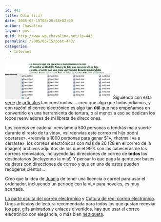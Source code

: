```yaml
---
id: 443
title: Odio (iii)
date: 2005-05-15T08:20:58+02:00
author: Chavalina
layout: post
guid: http://www.wp.chavalina.net/?p=443
permalink: /2005/05/15/post-443/
categories:
  - Internet
---
```

<img class="imgizqda" src="/imagenes/fotos/adjuntos.jpg" alt="Un email como otro cualquiera" /> Siguiendo con esta <a href="http://www.chavalina.net/comentar.php?idpost=265&#038;q=odio" target="_blank">serie</a> <a href="http://www.chavalina.net/comentar.php?idpost=398&#038;q=odio" target="_blank">de</a> <a href="http://www.chavalina.net/comentar.php?idpost=294&#038;q=odio" target="_blank">art&iacute;culos</a> tan constructiva… creo que algo que todos odiamos, y con raz&oacute;n! el correo electr&oacute;nico es algo tan **&uacute;til** que nos empe&ntilde;amos en convertirlo en una herramienta de tortura, o al menos a eso se dedican los locos reenviadores de mi libreta de direcciones.

Los correos en cadena: «env&iacute;ame a 500 personas o tendrás mala suerte durante el resto de tu vida», «si reenvias este correo mi hijo podrá operarse», «reenv&iacute;a a 1000 personas para ganar $1», «hotmail va a cerrarse», los correos electr&oacute;nicos con más de 20 (28 en el correo de la imagen) archivos adjuntos de los que el 99% son las cabeceras de los correos reenviados, incluyendo las direcciones de correo de **todos** los destinatarios (incluyendo la m&iacute;a!) Y pensar lo que paga la gente por bases de datos con direcciones de correo y que en uno de estos pueden recogerse cientos…

Creo que la idea de <a href="http://blackshell.usebox.net/" target="_blank">Juanjo</a> de tener una licencia o carnet para usar el ordenador, incluyendo un periodo con la «L» para noveles, es muy acertada.

<a href="http://blackshell.usebox.net/archivo/150.php" target="_blank">La parte oculta del correo electr&oacute;nico</a> y <a href="http://blackshell.usebox.net/archivo/204.php" target="_blank">Cultura de red: correo electr&oacute;nico</a>. Unos art&iacute;culos de lectura recomendada para todos los que gustan reenviar los pps, gifs animados y enlaces divertidos, hay que usar el correo electr&oacute;nico con elegancia, o más bien <a href="http://pinsa.escomposlinux.org/sromero/varios/mailnews.php" target="_blank">nettiqueta</a>.